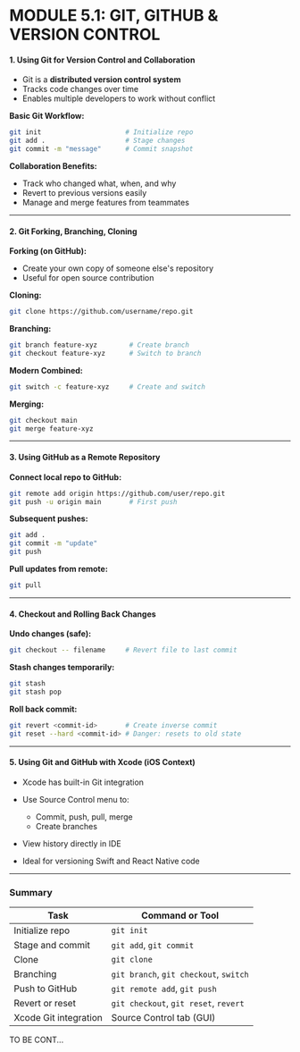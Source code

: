 # MODULE 5.1: GIT, GITHUB & VERSION CONTROL

#### 1. Using Git for Version Control and Collaboration

* Git is a **distributed version control system**
* Tracks code changes over time
* Enables multiple developers to work without conflict

**Basic Git Workflow:**

```bash
git init                     # Initialize repo
git add .                    # Stage changes
git commit -m "message"      # Commit snapshot
```

**Collaboration Benefits:**

* Track who changed what, when, and why
* Revert to previous versions easily
* Manage and merge features from teammates

---

#### 2. Git Forking, Branching, Cloning

**Forking (on GitHub):**

* Create your own copy of someone else's repository
* Useful for open source contribution

**Cloning:**

```bash
git clone https://github.com/username/repo.git
```

**Branching:**

```bash
git branch feature-xyz        # Create branch
git checkout feature-xyz      # Switch to branch
```

**Modern Combined:**

```bash
git switch -c feature-xyz     # Create and switch
```

**Merging:**

```bash
git checkout main
git merge feature-xyz
```

---

#### 3. Using GitHub as a Remote Repository

**Connect local repo to GitHub:**

```bash
git remote add origin https://github.com/user/repo.git
git push -u origin main       # First push
```

**Subsequent pushes:**

```bash
git add .
git commit -m "update"
git push
```

**Pull updates from remote:**

```bash
git pull
```

---

#### 4. Checkout and Rolling Back Changes

**Undo changes (safe):**

```bash
git checkout -- filename     # Revert file to last commit
```

**Stash changes temporarily:**

```bash
git stash
git stash pop
```

**Roll back commit:**

```bash
git revert <commit-id>       # Create inverse commit
git reset --hard <commit-id> # Danger: resets to old state
```

---

#### 5. Using Git and GitHub with Xcode (iOS Context)

* Xcode has built-in Git integration
* Use Source Control menu to:

  * Commit, push, pull, merge
  * Create branches
* View history directly in IDE
* Ideal for versioning Swift and React Native code

---

### Summary

| Task                  | Command or Tool                        |
| --------------------- | -------------------------------------- |
| Initialize repo       | `git init`                             |
| Stage and commit      | `git add`, `git commit`                |
| Clone                 | `git clone`                            |
| Branching             | `git branch`, `git checkout`, `switch` |
| Push to GitHub        | `git remote add`, `git push`           |
| Revert or reset       | `git checkout`, `git reset`, `revert`  |
| Xcode Git integration | Source Control tab (GUI)               |

<footer>TO BE CONT...</footer>

